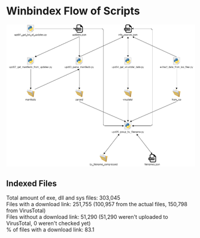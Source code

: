 # Winbindex Flow of Scripts

![winbindex-scripts-flow.png](winbindex-scripts-flow.png)

## Indexed Files

<!--FileStats-->
Total amount of exe, dll and sys files: 303,045  
Files with a download link: 251,755 (100,957 from the actual files, 150,798 from VirusTotal)  
Files without a download link: 51,290 (51,290 weren't uploaded to VirusTotal, 0 weren't checked yet)  
% of files with a download link: 83.1  
<!--/FileStats-->

